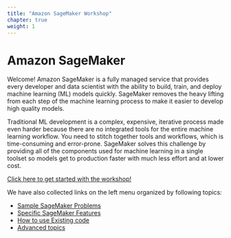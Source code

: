 ```yaml
---
title: "Amazon SageMaker Workshop"
chapter: true
weight: 1
---
```


# Amazon SageMaker

Welcome! Amazon SageMaker is a fully managed service that provides every developer and data scientist with the ability to build, train, and deploy machine learning (ML) models quickly. SageMaker removes the heavy lifting from each step of the machine learning process to make it easier to develop high quality models.

Traditional ML development is a complex, expensive, iterative process made even harder because there are no integrated tools for the entire machine learning workflow. You need to stitch together tools and workflows, which is time-consuming and error-prone. SageMaker solves this challenge by providing all of the components used for machine learning in a single toolset so models get to production faster with much less effort and at lower cost.

[Click here to get started with the workshop!](/workshop)

We have also collected links on the left menu organized by following topics:

- [Sample SageMaker Problems](/sampleproblems)
- [Specific SageMaker Features](specificfeatures)
- [How to use Existing code](/useexistingcode)
- [Advanced topics](/advancedtopics)

